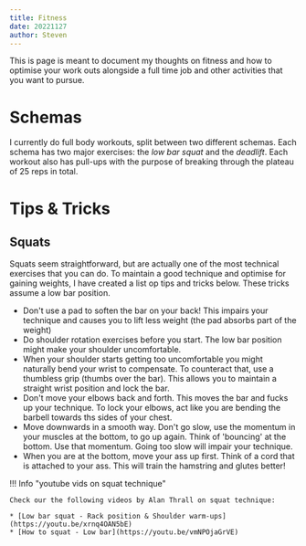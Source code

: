 ```yaml
---
title: Fitness
date: 20221127
author: Steven
---
```


This is page is meant to document my thoughts on fitness and how to optimise your work outs alongside a full time job
and other activities that you want to pursue.

# Schemas

I currently do full body workouts, split between two different schemas. Each schema has two major exercises: the *low
bar squat* and the *deadlift*. Each workout also has pull-ups with the purpose of breaking through the plateau of 25
reps in total.

# Tips & Tricks

## Squats

Squats seem straightforward, but are actually one of the most technical exercises that you can do. To maintain a good
technique and optimise for gaining weights, I have created a list op tips and tricks below. These tricks assume a low
bar position.

* Don't use a pad to soften the bar on your back! This impairs your technique and causes you to lift less weight (the
  pad absorbs part of the weight)
* Do shoulder rotation exercises before you start. The low bar position might make your shoulder uncomfortable.
* When your shoulder starts getting too uncomfortable you might naturally bend your wrist to compensate. To counteract
  that, use a thumbless grip (thumbs over the bar). This allows you to maintain a straight wrist position and lock the
  bar.
* Don't move your elbows back and forth. This moves the bar and fucks up your technique. To lock your elbows, act like
  you are bending the barbell towards ths sides of your chest.
* Move downwards in a smooth way. Don't go slow, use the momentum in your muscles at the bottom, to go up again. Think
  of 'bouncing' at the bottom. Use that momentum. Going too slow will impair your technique.
* When you are at the bottom, move your ass up first. Think of a cord that is attached to your ass. This will train the
  hamstring and glutes better!

!!! Info "youtube vids on squat technique"

    Check our the following videos by Alan Thrall on squat technique:

    * [Low bar squat - Rack position & Shoulder warm-ups](https://youtu.be/xrnq4OAN5bE)
    * [How to squat - Low bar](https://youtu.be/vmNPOjaGrVE)
